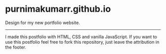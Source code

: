 # purnimakumarr.github.io
Design for my new portfolio website.

<hr />

I made this postfolio with HTML, CSS and vanilla JavaScript. If you want to use this postfolio feel free to fork this repository, just leave the attribution in the footer.
